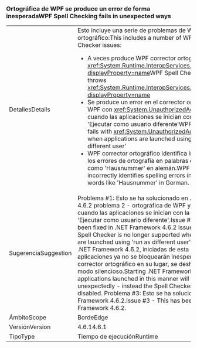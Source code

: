 ### <a name="wpf-spell-checking-fails-in-unexpected-ways"></a><span data-ttu-id="5870d-101">Ortográfica de WPF se produce un error de forma inesperada</span><span class="sxs-lookup"><span data-stu-id="5870d-101">WPF Spell Checking fails in unexpected ways</span></span>

|   |   |
|---|---|
|<span data-ttu-id="5870d-102">Detalles</span><span class="sxs-lookup"><span data-stu-id="5870d-102">Details</span></span>|<span data-ttu-id="5870d-103">Esto incluye una serie de problemas de WPF corrector ortográfico:</span><span class="sxs-lookup"><span data-stu-id="5870d-103">This includes a number of WPF Spell Checker issues:</span></span><ul><li><span data-ttu-id="5870d-104">A veces produce WPF corrector ortográfico <xref:System.Runtime.InteropServices.COMException?displayProperty=name></span><span class="sxs-lookup"><span data-stu-id="5870d-104">WPF Spell Checker sometimes throws <xref:System.Runtime.InteropServices.COMException?displayProperty=name></span></span></li><li><span data-ttu-id="5870d-105">Se produce un error en el corrector ortográfico de WPF con <xref:System.UnauthorizedAccessException> cuando las aplicaciones se inician con la opción 'Ejecutar como usuario diferente'</span><span class="sxs-lookup"><span data-stu-id="5870d-105">WPF Spell Checker fails with <xref:System.UnauthorizedAccessException> when applications are launched using 'run as different user'</span></span></li><li><span data-ttu-id="5870d-106">WPF corrector ortográfico identifica incorrectamente los errores de ortografía en palabras compuestas como 'Hausnummer' en alemán.</span><span class="sxs-lookup"><span data-stu-id="5870d-106">WPF Spell Checker incorrectly identifies spelling errors in compound words like 'Hausnummer' in German.</span></span></li></ul>|
|<span data-ttu-id="5870d-107">Sugerencia</span><span class="sxs-lookup"><span data-stu-id="5870d-107">Suggestion</span></span>|<span data-ttu-id="5870d-108">Problema #1: Esto se ha solucionado en .NET Framework 4.6.2 problema 2 - ortográfica de WPF ya no se admite cuando las aplicaciones se inician con la opción 'Ejecutar como usuario diferente'.</span><span class="sxs-lookup"><span data-stu-id="5870d-108">Issue #1 - This has been fixed in .NET Framework 4.6.2 Issue #2 - WPF Spell Checker is no longer supported when applications are launched using 'run as different user'.</span></span> <span data-ttu-id="5870d-109">A partir de .NET Framework 4.6.2, iniciadas de esta manera las aplicaciones ya no se bloquearán inesperadamente, el corrector ortográfico en su lugar, se deshabilitará en modo silencioso.</span><span class="sxs-lookup"><span data-stu-id="5870d-109">Starting .NET Framework 4.6.2, applications launched in this manner will no longer crash unexpectedly - instead the Spell Checker will be silently disabled.</span></span> <span data-ttu-id="5870d-110">Problema #3: Esto se ha solucionado en .NET Framework 4.6.2.</span><span class="sxs-lookup"><span data-stu-id="5870d-110">Issue #3 - This has been fixed in .NET Framework 4.6.2.</span></span>|
|<span data-ttu-id="5870d-111">Ámbito</span><span class="sxs-lookup"><span data-stu-id="5870d-111">Scope</span></span>|<span data-ttu-id="5870d-112">Borde</span><span class="sxs-lookup"><span data-stu-id="5870d-112">Edge</span></span>|
|<span data-ttu-id="5870d-113">Versión</span><span class="sxs-lookup"><span data-stu-id="5870d-113">Version</span></span>|<span data-ttu-id="5870d-114">4.6.1</span><span class="sxs-lookup"><span data-stu-id="5870d-114">4.6.1</span></span>|
|<span data-ttu-id="5870d-115">Tipo</span><span class="sxs-lookup"><span data-stu-id="5870d-115">Type</span></span>|<span data-ttu-id="5870d-116">Tiempo de ejecución</span><span class="sxs-lookup"><span data-stu-id="5870d-116">Runtime</span></span>|

